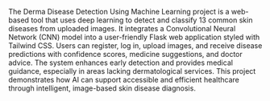The Derma Disease Detection Using Machine Learning project is a web-based tool that uses deep learning to detect and classify 13 common skin diseases from uploaded images.
It integrates a Convolutional Neural Network (CNN) model into a user-friendly Flask web application styled with Tailwind CSS. Users can register, log in, upload images,
and receive disease predictions with confidence scores, medicine suggestions, and doctor advice. The system enhances early detection
and provides medical guidance, especially in areas lacking dermatological services. This project demonstrates how AI can support accessible
and efficient healthcare through intelligent, image-based skin disease diagnosis.
